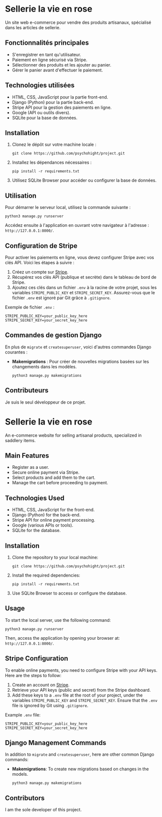 # Sellerie la vie en rose

Un site web e-commerce pour vendre des produits artisanaux, spécialisé dans les articles de sellerie.

## Fonctionnalités principales

- S'enregistrer en tant qu'utilisateur.
- Paiement en ligne sécurisé via Stripe.
- Sélectionner des produits et les ajouter au panier.
- Gérer le panier avant d'effectuer le paiement.

## Technologies utilisées

- HTML, CSS, JavaScript pour la partie front-end.
- Django (Python) pour la partie back-end.
- Stripe API pour la gestion des paiements en ligne.
- Google (API ou outils divers).
- SQLite pour la base de données.

## Installation

1. Clonez le dépôt sur votre machine locale :
   ```
   git clone https://github.com/psychohight/project.git
   ```

2. Installez les dépendances nécessaires :
   ```
   pip install -r requirements.txt
   ```

3. Utilisez SQLite Browser pour accéder ou configurer la base de données.

## Utilisation

Pour démarrer le serveur local, utilisez la commande suivante :
```
python3 manage.py runserver
```

Accédez ensuite à l'application en ouvrant votre navigateur à l'adresse : `http://127.0.0.1:8000/`.

## Configuration de Stripe

Pour activer les paiements en ligne, vous devez configurer Stripe avec vos clés API. Voici les étapes à suivre :

1. Créez un compte sur [Stripe](https://stripe.com/).
2. Récupérez vos clés API (publique et secrète) dans le tableau de bord de Stripe.
3. Ajoutez ces clés dans un fichier `.env` à la racine de votre projet, sous les variables `STRIPE_PUBLIC_KEY` et `STRIPE_SECRET_KEY`. Assurez-vous que le fichier `.env` est ignoré par Git grâce à `.gitignore`.

Exemple de fichier `.env` :
```
STRIPE_PUBLIC_KEY=your_public_key_here
STRIPE_SECRET_KEY=your_secret_key_here
```

## Commandes de gestion Django

En plus de `migrate` et `createsuperuser`, voici d'autres commandes Django courantes :

- **Makemigrations** : Pour créer de nouvelles migrations basées sur les changements dans les modèles.
  ```
  python3 manage.py makemigrations
  ```

## Contributeurs

Je suis le seul développeur de ce projet.



# Sellerie la vie en rose

An e-commerce website for selling artisanal products, specialized in saddlery items.

## Main Features

- Register as a user.
- Secure online payment via Stripe.
- Select products and add them to the cart.
- Manage the cart before proceeding to payment.

## Technologies Used

- HTML, CSS, JavaScript for the front-end.
- Django (Python) for the back-end.
- Stripe API for online payment processing.
- Google (various APIs or tools).
- SQLite for the database.

## Installation

1. Clone the repository to your local machine:
   ```
   git clone https://github.com/psychohight/project.git
   ```

2. Install the required dependencies:
   ```
   pip install -r requirements.txt
   ```

3. Use SQLite Browser to access or configure the database.

## Usage

To start the local server, use the following command:
```
python3 manage.py runserver
```

Then, access the application by opening your browser at: `http://127.0.0.1:8000/`.

## Stripe Configuration

To enable online payments, you need to configure Stripe with your API keys. Here are the steps to follow:

1. Create an account on [Stripe](https://stripe.com/).
2. Retrieve your API keys (public and secret) from the Stripe dashboard.
3. Add these keys to a `.env` file at the root of your project, under the variables `STRIPE_PUBLIC_KEY` and `STRIPE_SECRET_KEY`. Ensure that the `.env` file is ignored by Git using `.gitignore`.

Example `.env` file:
```
STRIPE_PUBLIC_KEY=your_public_key_here
STRIPE_SECRET_KEY=your_secret_key_here
```

## Django Management Commands

In addition to `migrate` and `createsuperuser`, here are other common Django commands:

- **Makemigrations**: To create new migrations based on changes in the models.
  ```
  python3 manage.py makemigrations
  ```

## Contributors

I am the sole developer of this project.

